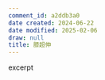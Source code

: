 ```yaml
---
comment_id: a2ddb3a0
date created: 2024-06-22
date modified: 2025-02-06
draw: null
title: 膝超伸
---
```

excerpt

<!-- more -->
